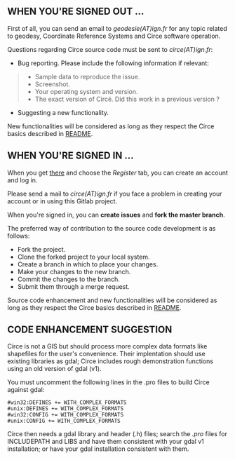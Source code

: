 ## WHEN YOU'RE SIGNED OUT ...

First of all, you can send an email to _geodesie(AT)ign.fr_ for any topic 
related to geodesy, Coordinate Reference Systems and Circe software operation.

Questions regarding Circe source code must be sent to _circe(AT)ign.fr_:

* Bug reporting. Please include the following information if relevant:
>* Sample data to reproduce the issue.
>* Screenshot.
>* Your operating system and version.
>* The exact version of Circé. Did this work in a previous version ?


* Suggesting a new functionality. 

New functionalities will be considered as long 
as they respect the Circe basics described in [README](https://devsgn.ign.fr/circeV5/circe_public/blob/master/README.md).


## WHEN YOU'RE SIGNED IN ...

When you get [there](https://devsgn.ign.fr/users/sign_in) and choose the 
*Register* tab, you can create an account and log in.

Please send a mail to _circe(AT)ign.fr_ if you face a problem in creating your 
account or in using this Gitlab project.

When you're signed in, you can **create issues** and **fork the master branch**.

The preferred way of contribution to the source code development is as follows:

* Fork the project.
* Clone the forked project to your local system.
* Create a branch in which to place your changes.
* Make your changes to the new branch.
* Commit the changes to the branch.
* Submit them through a merge request.

Source code enhancement and new functionalities will be considered as long 
as they respect the Circe basics described in [README](https://devsgn.ign.fr/circeV5/circe_public/blob/master/README.md).


## CODE ENHANCEMENT SUGGESTION

Circe is not a GIS but should process more complex data formats like shapefiles 
for the user's convenience. Their implentation should use existing libraries 
as gdal; Circe includes rough demonstration functions using an old version of gdal (v1).

You must uncomment the following lines in the .pro files to build Circe against gdal:

```
#win32:DEFINES += WITH_COMPLEX_FORMATS
#unix:DEFINES += WITH_COMPLEX_FORMATS
#win32:CONFIG += WITH_COMPLEX_FORMATS
#unix:CONFIG += WITH_COMPLEX_FORMATS
```

Circe then needs a gdal library and header (.h) files; search the *.pro* files 
for INCLUDEPATH and LIBS and have them consistent with your gdal v1 installation; 
or have your gdal installation consistent with them.


